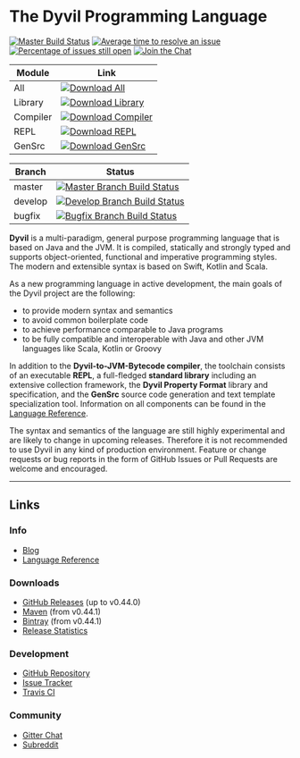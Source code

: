 # The Dyvil Programming Language

[![Master Build Status](https://travis-ci.org/Dyvil/Dyvil.svg?branch=master)](https://travis-ci.org/Dyvil/Dyvil)
[![Average time to resolve an issue](http://isitmaintained.com/badge/resolution/Dyvil/Dyvil.svg)](http://isitmaintained.com/project/Dyvil/Dyvil "Average time to resolve an issue")
[![Percentage of issues still open](http://isitmaintained.com/badge/open/Dyvil/Dyvil.svg)](http://isitmaintained.com/project/Dyvil/Dyvil "Percentage of issues still open")
[![Join the Chat](https://badges.gitter.im/Join%20Chat.svg)](https://gitter.im/Clashsoft/Dyvil?utm_source=badge&utm_medium=badge&utm_campaign=pr-badge&utm_content=badge)

| Module | Link |
|--------|------|
| All |  [![Download All](https://api.bintray.com/packages/dyvil/maven/dyvil/images/download.svg) ](https://bintray.com/dyvil/maven/dyvil/_latestVersion) |
| Library | [![Download Library](https://api.bintray.com/packages/dyvil/maven/library/images/download.svg) ](https://bintray.com/dyvil/maven/library/_latestVersion) |
| Compiler | [![Download Compiler](https://api.bintray.com/packages/dyvil/maven/compiler/images/download.svg) ](https://bintray.com/dyvil/maven/compiler/_latestVersion) |
| REPL | [![Download REPL](https://api.bintray.com/packages/dyvil/maven/repl/images/download.svg) ](https://bintray.com/dyvil/maven/repl/_latestVersion) |
| GenSrc | [![Download GenSrc](https://api.bintray.com/packages/dyvil/maven/gensrc/images/download.svg) ](https://bintray.com/dyvil/maven/gensrc/_latestVersion) |

| Branch | Status |
|--------|--------|
| master | [![Master Branch Build Status](https://travis-ci.org/Dyvil/Dyvil.svg?branch=master)](https://travis-ci.org/Dyvil/Dyvil) |
| develop | [![Develop Branch Build Status](https://travis-ci.org/Dyvil/Dyvil.svg?branch=develop)](https://travis-ci.org/Dyvil/Dyvil) |
| bugfix | [![Bugfix Branch Build Status](https://travis-ci.org/Dyvil/Dyvil.svg?branch=bugfix)](https://travis-ci.org/Dyvil/Dyvil) |

**Dyvil** is a multi-paradigm, general purpose programming language that is based on Java and the JVM.
It is compiled, statically and strongly typed and supports object-oriented, functional and imperative
programming styles. The modern and extensible syntax is based on Swift, Kotlin and Scala.

As a new programming language in active development, the main goals of the Dyvil project are the following:

- to provide modern syntax and semantics
- to avoid common boilerplate code
- to achieve performance comparable to Java programs
- to be fully compatible and interoperable with Java and other JVM languages like Scala, Kotlin or Groovy

In addition to the **Dyvil-to-JVM-Bytecode compiler**, the toolchain consists of an executable **REPL**, a full-fledged
**standard library** including an extensive collection framework, the **Dyvil Property Format** library and
specification, and the **GenSrc** source code generation and text template specialization tool. Information on all
components can be found in the [Language Reference][1].

The syntax and semantics of the language are still highly experimental and are likely to change in upcoming
releases. Therefore it is not recommended to use Dyvil in any kind of production environment.
Feature or change requests or bug reports in the form of GitHub Issues or Pull Requests are welcome and encouraged.

---

## Links

### Info

- [Blog](http://dyvil.github.io/)
- [Language Reference][1]

### Downloads

- [GitHub Releases](https://github.com/Dyvil/Dyvil/releases) (up to v0.44.0)
- [Maven](https://mvnrepository.com/artifact/org.dyvil) (from v0.44.1)
- [Bintray](https://bintray.com/dyvil/maven) (from v0.44.1)
- [Release Statistics](https://docs.google.com/spreadsheets/d/13imk47mUlV9nbi2fsGAXuUr1f3cOdWhTyi_AoKlIgqA/edit?usp=sharing)

### Development

- [GitHub Repository](https://github.com/Dyvil/Dyvil)
- [Issue Tracker](https://github.com/Dyvil/Dyvil/issues)
- [Travis CI](https://travis-ci.org/Dyvil/Dyvil)

### Community

- [Gitter Chat](https://gitter.im/Clashsoft/Dyvil)
- [Subreddit](https://www.reddit.com/r/Dyvil/)

[1]: https://dyvil.gitbooks.io/dyvil-language-reference/content/
